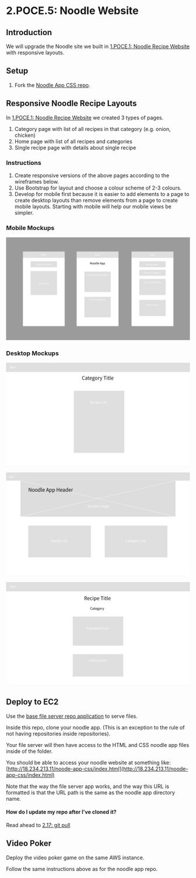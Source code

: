 # 2.POCE.5: Noodle Website

## Introduction

We will upgrade the Noodle site we built in [1.POCE.1: Noodle Recipe Website](../../1-frontend-basics/1.poce-post-class-exercises/1.poce.1-noodles.md) with responsive layouts.

## Setup

1. Fork the [Noodle App CSS repo](https://github.com/rocketacademy/noodle-app-css).

## Responsive Noodle Recipe Layouts

In [1.POCE.1: Noodle Recipe Website](../../1-frontend-basics/1.poce-post-class-exercises/1.poce.1-noodles.md) we created 3 types of pages.

1. Category page with list of all recipes in that category \(e.g. onion, chicken\)
2. Home page with list of all recipes and categories
3. Single recipe page with details about single recipe

### Instructions

1. Create responsive versions of the above pages according to the wireframes below.
2. Use Bootstrap for layout and choose a colour scheme of 2-3 colours.
3. Develop for mobile first because it is easier to add elements to a page to create desktop layouts than remove elements from a page to create mobile layouts. Starting with mobile will help our mobile views be simpler.

### Mobile Mockups

![From left to right: 1\) Category Recipe List Page, 2\) Home Page, 3\) Recipe Page.](../../.gitbook/assets/screen-shot-2020-11-08-at-11.56.38-pm.png)

### Desktop Mockups

![1\) Category Recipe List Page](../../.gitbook/assets/noodle_app_desktop-2.png)

![2\) Home Page](../../.gitbook/assets/noodle_app_desktop-3.png)

![3\) Recipe Page](../../.gitbook/assets/noodle_app_desktop.png)

## Deploy to EC2

Use the [base file server repo application](https://github.com/rocketacademy/file-server-example-bootcamp) to serve files.

Inside this repo, clone your noodle app. \(This is an exception to the rule of not having repositories inside repositories\).

Your file server will then have access to the HTML and CSS noodle app files inside of the folder.

You should be able to access your noodle website at something like: [http://18.234.213.11/noode-app-css/index.html](http://18.234.213.11/noode-app-css/index.html)

Note that the way the file server app works, and the way this URL is formatted is that the URL path is the same as the noodle app directory name.

#### How do I update my repo after I've cloned it?

Read ahead to [2.17: git pull](../2.17-git-pull.md)

## Video Poker

Deploy the video poker game on the same AWS instance.

Follow the same instructions above as for the noodle app repo.

